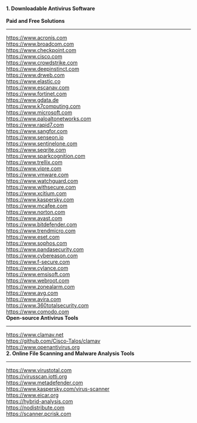 **1. Downloadable Antivirus Software**
<br>
<br>
**Paid and Free Solutions**
<br>
***
https://www.acronis.com<br>
https://www.broadcom.com<br>
https://www.checkpoint.com<br>
https://www.cisco.com<br>
https://www.crowdstrike.com<br>
https://www.deepinstinct.com<br>
https://www.drweb.com<br>
https://www.elastic.co<br>
https://www.escanav.com<br>
https://www.fortinet.com<br>
https://www.gdata.de<br>
https://www.k7computing.com<br>
https://www.microsoft.com<br>
https://www.paloaltonetworks.com<br>
https://www.rapid7.com<br>
https://www.sangfor.com<br>
https://www.senseon.io<br>
https://www.sentinelone.com<br>
https://www.seqrite.com<br>
https://www.sparkcognition.com<br>
https://www.trellix.com<br>
https://www.vipre.com<br>
https://www.vmware.com<br>
https://www.watchguard.com<br>
https://www.withsecure.com<br>
https://www.xcitium.com<br>
https://www.kaspersky.com<br>
https://www.mcafee.com<br>
https://www.norton.com<br>
https://www.avast.com<br>
https://www.bitdefender.com<br>
https://www.trendmicro.com<br>
https://www.eset.com<br>
https://www.sophos.com<br>
https://www.pandasecurity.com<br>
https://www.cybereason.com<br>
https://www.f-secure.com<br>
https://www.cylance.com<br>
https://www.emsisoft.com<br>
https://www.webroot.com<br>
https://www.zonealarm.com<br>
https://www.avg.com<br>
https://www.avira.com<br>
https://www.360totalsecurity.com<br>
https://www.comodo.com<br>
**Open-source Antivirus Tools**
<br>
***
https://www.clamav.net<br>
https://github.com/Cisco-Talos/clamav<br>
https://www.openantivirus.org<br>
**2. Online File Scanning and Malware Analysis Tools**
<br>
***
https://www.virustotal.com<br>
https://virusscan.jotti.org<br>
https://www.metadefender.com<br>
https://www.kaspersky.com/virus-scanner<br>
https://www.eicar.org<br>
https://hybrid-analysis.com<br>
https://nodistribute.com<br>
https://scanner.pcrisk.com<br>
